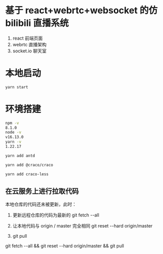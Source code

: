 # 基于 react+webrtc+websocket 的仿 bilibili 直播系统

1. react 前端页面
2. webrtc 直播架构
3. socket.io 聊天室

# 本地启动

```bash
yarn start
```

# 环境搭建

```bash
npm -v
8.1.0
node -v
v16.13.0
yarn -v
1.22.17

yarn add antd

yarn add @craco/craco

yarn add craco-less
```

## 在云服务上进行拉取代码

本地仓库的代码还未被更新，此时：

1. 更新远程仓库的代码为最新的
   git fetch --all

2. 让本地代码与 origin / master 完全相同
   git reset --hard origin/master

3. git pull

git fetch --all && git reset --hard origin/master && git pull
